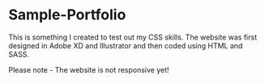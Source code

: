 # Sample-Portfolio
This is something I created to test out my CSS skills. The website was first designed in Adobe XD and Illustrator and then coded using HTML and SASS.

Please note - The website is not responsive yet!
